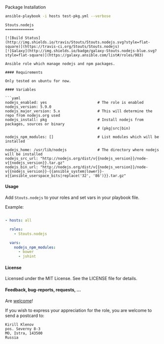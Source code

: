 
Package Installation
```sh
ansible-playbook -i hosts test-pkg.yml --verbose
```

```
Stouts.nodejs
=============

[![Build Status](http://img.shields.io/travis/Stouts/Stouts.nodejs.svg?style=flat-square)](https://travis-ci.org/Stouts/Stouts.nodejs)
[![Galaxy](http://img.shields.io/badge/galaxy-Stouts.nodejs-blue.svg?style=flat-square)](https://galaxy.ansible.com/list#/roles/983)

Ansible role which manage nodejs and npm packages.

#### Requirements

Only tested on ubuntu for now.

#### Variables

```yaml
nodejs_enabled: yes                       # The role is enabled
nodejs_version: 5.9.0
nodejs_major_version: 5.x                 # This will determine the repo from nodejs.org used
nodejs_install: pkg                       # Install nodejs from packages, sources or binary
                                          # (pkg|src|bin)

nodejs_npm_modules: []                    # List modules which will be installed

nodejs_home: /usr/lib/nodejs              # The directory where nodejs will be installed
nodejs_src_url: "http://nodejs.org/dist/v{{nodejs_version}}/node-v{{nodejs_version}}.tar.gz"
nodejs_bin_url: "http://nodejs.org/dist/v{{nodejs_version}}/node-v{{nodejs_version}}-{{ansible_system|lower}}-x{{ansible_userspace_bits|replace('32', '86')}}.tar.gz"
```

#### Usage

Add `Stouts.nodejs` to your roles and set vars in your playbook file.

Example:

```yaml

- hosts: all

  roles:
    - Stouts.nodejs

  vars:
    nodejs_npm_modules:
      - bower
      - jshint
```

#### License

Licensed under the MIT License. See the LICENSE file for details.

#### Feedback, bug-reports, requests, ...

Are [welcome](https://github.com/Stouts/Stouts.nodejs/issues)!

If you wish to express your appreciation for the role, you are welcome to send
a postcard to:

    Kirill Klenov
    pos. Severny 8-3
    MO, Istra, 143500
    Russia
